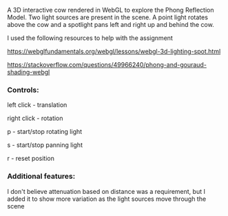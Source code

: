A 3D interactive cow rendered in WebGL to explore the Phong Reflection Model. Two light sources are present in the scene. A point light rotates above the cow and a spotlight pans left and right up and behind the cow.

I used the following resources to help with the assignment

https://webglfundamentals.org/webgl/lessons/webgl-3d-lighting-spot.html

https://stackoverflow.com/questions/49966240/phong-and-gouraud-shading-webgl

### Controls: 
left click - translation 

right click - rotation

p - start/stop rotating light

s - start/stop panning light

r - reset position

### Additional features:

I don't believe attenuation based on distance was a requirement, but I added it 
to show more variation as the light sources move through the scene
